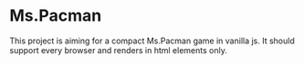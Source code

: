 # Ms.Pacman

This project is aiming for a compact Ms.Pacman game in vanilla js.
It should support every browser and renders in html elements only.
